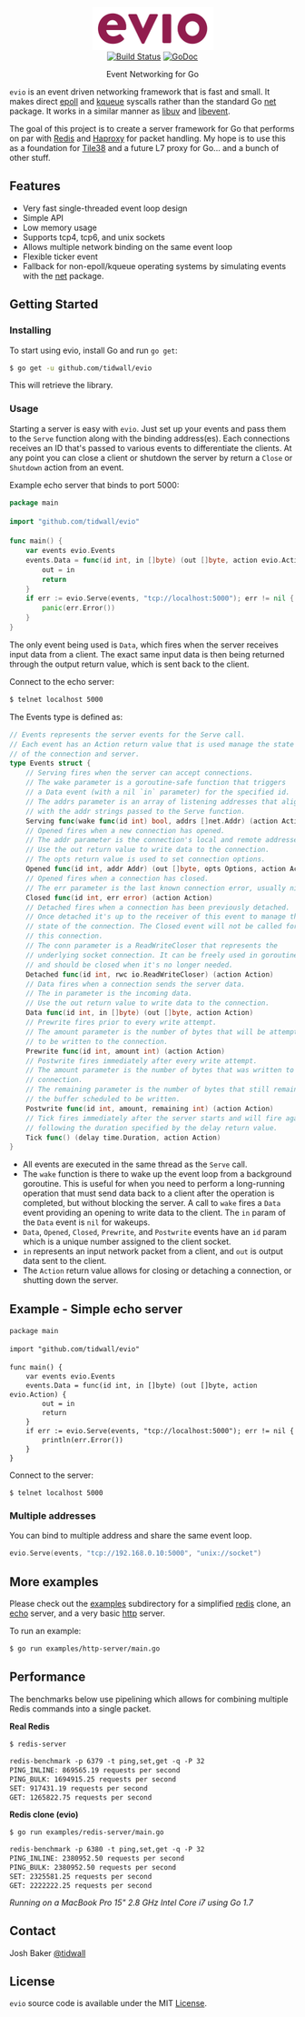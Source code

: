<p align="center">
<img 
    src="logo.png" 
    width="213" height="75" border="0" alt="evio">
<br>
<a href="https://travis-ci.org/tidwall/evio"><img src="https://img.shields.io/travis/tidwall/evio.svg?style=flat-square" alt="Build Status"></a>
<a href="https://godoc.org/github.com/tidwall/evio"><img src="https://img.shields.io/badge/api-reference-blue.svg?style=flat-square" alt="GoDoc"></a>
</p>
<p align="center">Event Networking for Go</a></p>

`evio` is an event driven networking framework that is fast and small. It makes direct [epoll](https://en.wikipedia.org/wiki/Epoll) and [kqueue](https://en.wikipedia.org/wiki/Kqueue) syscalls rather than the standard Go [net](https://golang.org/pkg/net/) package. It works in a similar manner as [libuv](https://github.com/libuv/libuv) and [libevent](https://github.com/libevent/libevent).

The goal of this project is to create a server framework for Go that performs on par with [Redis](http://redis.io) and [Haproxy](http://www.haproxy.org) for packet handling. My hope is to use this as a foundation for [Tile38](https://github.com/tidwall/tile38) and a future L7 proxy for Go... and a bunch of other stuff.

## Features

- Very fast single-threaded event loop design
- Simple API
- Low memory usage
- Supports tcp4, tcp6, and unix sockets
- Allows multiple network binding on the same event loop
- Flexible ticker event
- Fallback for non-epoll/kqueue operating systems by simulating events with the [net](https://golang.org/pkg/net/) package.

## Getting Started

### Installing

To start using evio, install Go and run `go get`:

```sh
$ go get -u github.com/tidwall/evio
```

This will retrieve the library.

### Usage

Starting a server is easy with `evio`. Just set up your events and pass them to the `Serve` function along with the binding address(es). Each connections receives an ID that's passed to various events to differentiate the clients. At any point you can close a client or shutdown the server by return a `Close` or `Shutdown` action from an event.

Example echo server that binds to port 5000:

```go
package main

import "github.com/tidwall/evio"

func main() {
	var events evio.Events
	events.Data = func(id int, in []byte) (out []byte, action evio.Action) {
		out = in
		return
	}
	if err := evio.Serve(events, "tcp://localhost:5000"); err != nil {
		panic(err.Error())
	}
}
```

The only event being used is `Data`, which fires when the server receives input data from a client.
The exact same input data is then being returned through the output return value, which is sent back to the client. 

Connect to the echo server:

```sh
$ telnet localhost 5000
```






The Events type is defined as:

```go
// Events represents the server events for the Serve call.
// Each event has an Action return value that is used manage the state
// of the connection and server.
type Events struct {
	// Serving fires when the server can accept connections.
	// The wake parameter is a goroutine-safe function that triggers
	// a Data event (with a nil `in` parameter) for the specified id.
	// The addrs parameter is an array of listening addresses that align
	// with the addr strings passed to the Serve function.
	Serving func(wake func(id int) bool, addrs []net.Addr) (action Action)
	// Opened fires when a new connection has opened.
	// The addr parameter is the connection's local and remote addresses.
	// Use the out return value to write data to the connection.
	// The opts return value is used to set connection options.
	Opened func(id int, addr Addr) (out []byte, opts Options, action Action)
	// Opened fires when a connection has closed.
	// The err parameter is the last known connection error, usually nil.
	Closed func(id int, err error) (action Action)
	// Detached fires when a connection has been previously detached.
	// Once detached it's up to the receiver of this event to manage the
	// state of the connection. The Closed event will not be called for
	// this connection.
	// The conn parameter is a ReadWriteCloser that represents the
	// underlying socket connection. It can be freely used in goroutines
	// and should be closed when it's no longer needed.
	Detached func(id int, rwc io.ReadWriteCloser) (action Action)
	// Data fires when a connection sends the server data.
	// The in parameter is the incoming data.
	// Use the out return value to write data to the connection.
	Data func(id int, in []byte) (out []byte, action Action)
	// Prewrite fires prior to every write attempt.
	// The amount parameter is the number of bytes that will be attempted
	// to be written to the connection.
	Prewrite func(id int, amount int) (action Action)
	// Postwrite fires immediately after every write attempt.
	// The amount parameter is the number of bytes that was written to the
	// connection.
	// The remaining parameter is the number of bytes that still remain in
	// the buffer scheduled to be written.
	Postwrite func(id int, amount, remaining int) (action Action)
	// Tick fires immediately after the server starts and will fire again
	// following the duration specified by the delay return value.
	Tick func() (delay time.Duration, action Action)
}
```

- All events are executed in the same thread as the `Serve` call.
- The `wake` function is there to wake up the event loop from a background goroutine. This is useful for when you need to perform a long-running operation that must send data back to a client after the operation is completed, but without blocking the server. A call to `wake` fires a `Data` event providing an opening to write data to the client. The `in` param of the `Data` event is `nil` for wakeups.
- `Data`, `Opened`, `Closed`, `Prewrite`, and `Postwrite` events have an `id` param which is a unique number assigned to the client socket.
- `in` represents an input network packet from a client, and `out` is output data sent to the client.
- The `Action` return value allows for closing or detaching a connection, or shutting down the server.


## Example - Simple echo server

```
package main

import "github.com/tidwall/evio"

func main() {
	var events evio.Events
	events.Data = func(id int, in []byte) (out []byte, action evio.Action) {
		out = in
		return
	}
	if err := evio.Serve(events, "tcp://localhost:5000"); err != nil {
		println(err.Error())
	}
}
```

Connect to the server:

```
$ telnet localhost 5000
```

### Multiple addresses

You can bind to multiple address and share the same event loop.

```go
evio.Serve(events, "tcp://192.168.0.10:5000", "unix://socket")
```

## More examples

Please check out the [examples](examples) subdirectory for a simplified [redis](examples/redis-server/main.go) clone, an [echo](examples/echo-server/main.go) server, and a very basic [http](examples/http-server/main.go) server.

To run an example:

```bash
$ go run examples/http-server/main.go
```

## Performance

The benchmarks below use pipelining which allows for combining multiple Redis commands into a single packet.

**Real Redis**

```
$ redis-server
```
```
redis-benchmark -p 6379 -t ping,set,get -q -P 32
PING_INLINE: 869565.19 requests per second
PING_BULK: 1694915.25 requests per second
SET: 917431.19 requests per second
GET: 1265822.75 requests per second
```

**Redis clone (evio)**

```
$ go run examples/redis-server/main.go
```
```
redis-benchmark -p 6380 -t ping,set,get -q -P 32
PING_INLINE: 2380952.50 requests per second
PING_BULK: 2380952.50 requests per second
SET: 2325581.25 requests per second
GET: 2222222.25 requests per second
```

*Running on a MacBook Pro 15" 2.8 GHz Intel Core i7 using Go 1.7*

## Contact

Josh Baker [@tidwall](http://twitter.com/tidwall)

## License

`evio` source code is available under the MIT [License](/LICENSE).

